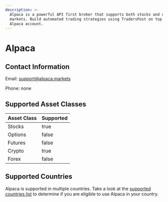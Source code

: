 ```yaml
---
description: >-
  Alpaca is a powerful API first broker that supports both stocks and crypto
  markets. Build automated trading strategies using TradersPost on top of your
  Alpaca account.
---
```


# Alpaca

## Contact Information

Email: [support@alpaca.markets](mailto:support@alpaca.markets)

Phone: none

## Supported Asset Classes

<table><thead><tr><th>Asset Class</th><th data-type="checkbox">Supported</th></tr></thead><tbody><tr><td>Stocks</td><td>true</td></tr><tr><td>Options</td><td>false</td></tr><tr><td>Futures</td><td>false</td></tr><tr><td>Crypto</td><td>true</td></tr><tr><td>Forex</td><td>false</td></tr></tbody></table>

## Supported Countries

Alpaca is supported in multiple countries. Take a look at the [supported countries list](https://alpaca.markets/support/countries-alpaca-is-available) to determine if you are eligible to use Alpaca in your country.
